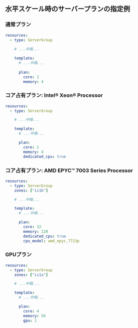 ## 水平スケール時のサーバープランの指定例

### 通常プラン

```yaml
resources:
  - type: ServerGroup
    
    # ...中略...

    template: 
      # ...中略...
      
      plan:
        core: 2
        memory: 4
```

### コア占有プラン: Intel® Xeon® Processor

```yaml
resources:
  - type: ServerGroup

    # ...中略...

    template:
      # ...中略...

      plan:
        core: 2
        memory: 4
        dedicated_cpu: true
```

### コア占有プラン: AMD EPYC™ 7003 Series Processor

```yaml
resources:
  - type: ServerGroup
    zones: ["is1b"]

    # ...中略...

    template:
      # ...中略...

      plan:
        core: 32
        memory: 120
        dedicated_cpu: true
        cpu_model: amd_epyc_7713p
```

### GPUプラン

```yaml
resources:
  - type: ServerGroup
    zones: ["is1a"]

    # ...中略...

    template:
      # ...中略...

      plan:
        core: 4
        memory: 56
        gpu: 1
```
